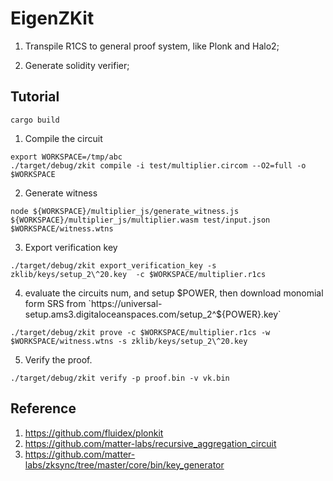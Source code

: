 # EigenZKit

1. Transpile R1CS to general proof system, like Plonk and Halo2;

2. Generate solidity verifier;

## Tutorial

```
cargo build
```

1. Compile the circuit

```
export WORKSPACE=/tmp/abc
./target/debug/zkit compile -i test/multiplier.circom --O2=full -o $WORKSPACE
```

2. Generate witness

```
node ${WORKSPACE}/multiplier_js/generate_witness.js ${WORKSPACE}/multiplier_js/multiplier.wasm test/input.json $WORKSPACE/witness.wtns
```

3. Export verification key

```
./target/debug/zkit export_verification_key -s zklib/keys/setup_2\^20.key  -c $WORKSPACE/multiplier.r1cs
```

4. evaluate the circuits num, and setup $POWER, then download monomial form SRS from `https://universal-setup.ams3.digitaloceanspaces.com/setup_2^${POWER}.key`

```
./target/debug/zkit prove -c $WORKSPACE/multiplier.r1cs -w $WORKSPACE/witness.wtns -s zklib/keys/setup_2\^20.key

```

5. Verify the proof.

```
./target/debug/zkit verify -p proof.bin -v vk.bin
```


## Reference

1. https://github.com/fluidex/plonkit
2. https://github.com/matter-labs/recursive_aggregation_circuit
3. https://github.com/matter-labs/zksync/tree/master/core/bin/key_generator
